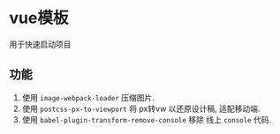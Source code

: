 # vue模板

用于快速启动项目

## 功能

1. 使用 `image-webpack-loader` 压缩图片.
2. 使用 `postcss-px-to-viewport` 将 px转vw 以还原设计稿, 适配移动端.
3. 使用 `babel-plugin-transform-remove-console` 移除 线上 `console` 代码.
